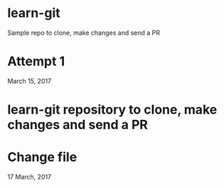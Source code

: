 # learn-git
Sample repo to clone, make changes and send a PR


# Attempt 1 
March 15, 2017

# learn-git repository to clone, make changes and send a PR

# Change file
17 March, 2017

